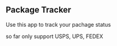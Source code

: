## Package Tracker

Use this app to track your pachage status

so far only support USPS, UPS, FEDEX
